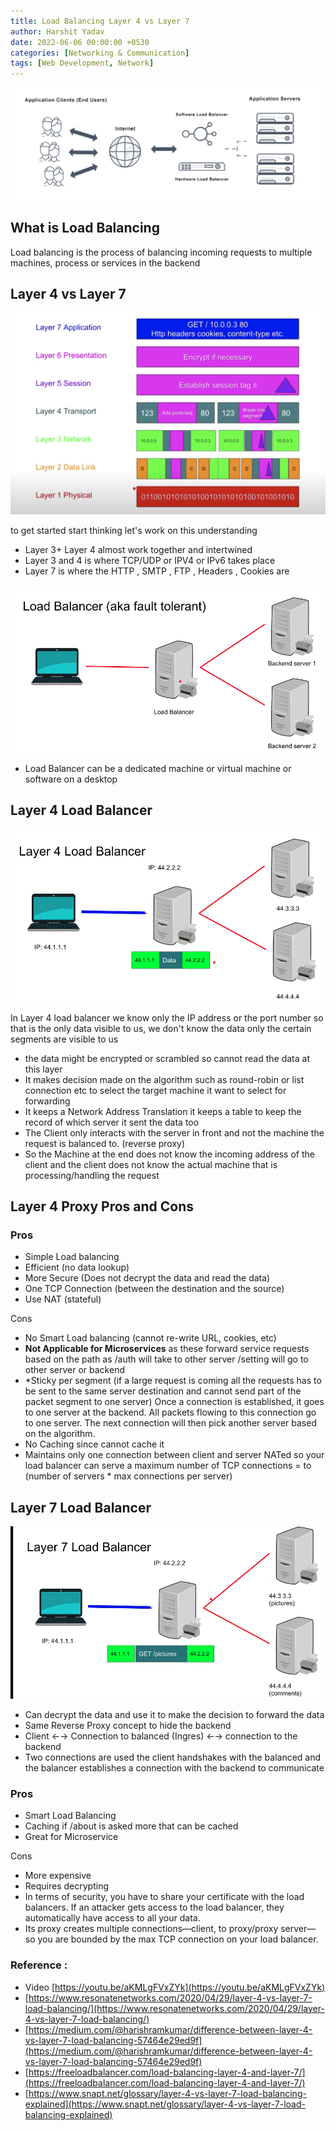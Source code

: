 ```yaml
---
title: Load Balancing Layer 4 vs Layer 7
author: Harshit Yadav
date: 2022-06-06 00:00:00 +0530
categories: [Networking & Communication]
tags: [Web Development, Network]
---
```



![](https://raw.githubusercontent.com/harshityadav95/staticfiles/main/Load%20Balancing%20Layer%204%20vs%20Layer%207/Untitled.png)

## What is Load Balancing

Load balancing is the process of balancing incoming requests to multiple machines, process or services in the backend 

## Layer 4 vs Layer 7

![](https://raw.githubusercontent.com/harshityadav95/staticfiles/main/Load%20Balancing%20Layer%204%20vs%20Layer%207/Untitled%201.png)

to get started start thinking let's work on this understanding

- Layer 3+ Layer 4 almost work together and intertwined
- Layer 3 and 4 is where TCP/UDP or IPV4 or IPv6 takes place
- Layer 7 is where the HTTP , SMTP , FTP , Headers , Cookies are

![](https://raw.githubusercontent.com/harshityadav95/staticfiles/main/Load%20Balancing%20Layer%204%20vs%20Layer%207/Untitled%202.png)

- Load Balancer can be a dedicated machine or virtual machine or software  on a desktop

## Layer 4 Load Balancer

![](https://raw.githubusercontent.com/harshityadav95/staticfiles/main/Load%20Balancing%20Layer%204%20vs%20Layer%207/Untitled%203.png)

In Layer 4 load balancer we know only the IP address or the port number so that is the only data visible to us, we don't know the data only the certain segments are visible to us

- the data might be encrypted or scrambled so cannot read the data at this layer
- It makes decision made on the algorithm such as round-robin or list connection etc to select the target machine it want to select for forwarding
- It keeps a Network Address Translation it keeps a table to keep the record of which server it sent the data too
- The Client only interacts with the server in front and not the machine the request is balanced to. (reverse proxy)
- So the Machine at the end does not know the incoming address of the client and the client does not know the actual machine that is processing/handling the  request

## Layer 4 Proxy Pros and Cons

### Pros

- Simple Load balancing
- Efficient (no data lookup)
- More Secure (Does not decrypt the data and read the data)
- One TCP Connection (between the destination and the source)
- Use NAT (stateful)

Cons

- No Smart Load balancing (cannot re-write URL, cookies, etc)
- **Not Applicable for Microservices** as these forward service requests based on the path as /auth will take to other server /setting will go to other server or backend
- *Sticky per segment (if a large request is coming all the requests has to be sent to the same server destination and cannot send part of the packet segment to one server) Once a connection is established, it goes to one server at the backend. All packets flowing to this connection go to one server. The next connection will then pick another server based on the algorithm.
- No Caching since cannot cache it
- Maintains only one connection between client and server NATed so your load balancer can serve a maximum number of TCP connections = to (number of servers * max connections per server)

## Layer 7 Load Balancer

![](https://raw.githubusercontent.com/harshityadav95/staticfiles/main/Load%20Balancing%20Layer%204%20vs%20Layer%207/Untitled%204.png)

- Can decrypt the data and use it to make the decision to forward the data
- Same Reverse Proxy concept to hide the backend
- Client ←→ Connection to balanced (Ingres) ←→ connection to the backend
- Two connections are used the client handshakes with the balanced and the balancer establishes a connection with the backend to communicate

### Pros

- Smart Load Balancing
- Caching if /about is asked more that can be cached
- Great for Microservice

Cons

- More expensive
- Requires decrypting
- In terms of security, you have to share your certificate with the load balancers. If an attacker gets access to the load balancer, they automatically have access to all your data.
- Its proxy creates multiple connections—client, to proxy/proxy server—so you are bounded by the max TCP connection on your load balancer.


### Reference :

- Video [https://youtu.be/aKMLgFVxZYk](https://youtu.be/aKMLgFVxZYk)
- [https://www.resonatenetworks.com/2020/04/29/layer-4-vs-layer-7-load-balancing/](https://www.resonatenetworks.com/2020/04/29/layer-4-vs-layer-7-load-balancing/)
- [https://medium.com/@harishramkumar/difference-between-layer-4-vs-layer-7-load-balancing-57464e29ed9f](https://medium.com/@harishramkumar/difference-between-layer-4-vs-layer-7-load-balancing-57464e29ed9f)
- [https://freeloadbalancer.com/load-balancing-layer-4-and-layer-7/](https://freeloadbalancer.com/load-balancing-layer-4-and-layer-7/)
- [https://www.snapt.net/glossary/layer-4-vs-layer-7-load-balancing-explained](https://www.snapt.net/glossary/layer-4-vs-layer-7-load-balancing-explained)
